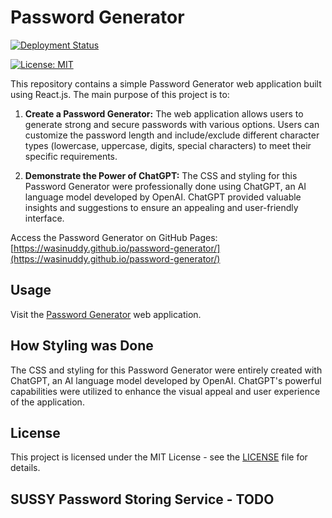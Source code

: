 # Password Generator

[![Deployment Status](https://github.com/wasinuddy/MNIST-JS/actions/workflows/deploy.yml/badge.svg)](https://github.com/wasinuddy/MNIST-JS/actions/workflows/deploy.yml)

[![License: MIT](https://img.shields.io/badge/License-MIT-yellow.svg)](https://opensource.org/licenses/MIT)


This repository contains a simple Password Generator web application built using React.js. The main purpose of this project is to:

1. **Create a Password Generator:** The web application allows users to generate strong and secure passwords with various options. Users can customize the password length and include/exclude different character types (lowercase, uppercase, digits, special characters) to meet their specific requirements.

2. **Demonstrate the Power of ChatGPT:** The CSS and styling for this Password Generator were professionally done using ChatGPT, an AI language model developed by OpenAI. ChatGPT provided valuable insights and suggestions to ensure an appealing and user-friendly interface.

Access the Password Generator on GitHub Pages: [https://wasinuddy.github.io/password-generator/](https://wasinuddy.github.io/password-generator/)

## Usage

Visit the [Password Generator](https://wasinuddy.github.io/password-generator/) web application.


## How Styling was Done

The CSS and styling for this Password Generator were entirely created with ChatGPT, an AI language model developed by OpenAI. ChatGPT's powerful capabilities were utilized to enhance the visual appeal and user experience of the application.

## License

This project is licensed under the MIT License - see the [LICENSE](LICENSE) file for details.

## SUSSY Password Storing Service - TODO 
